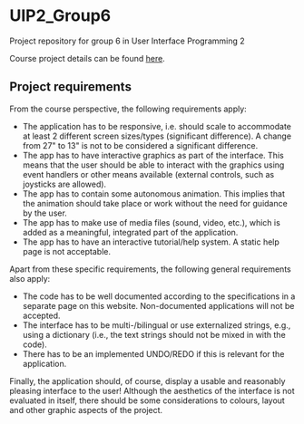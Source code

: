 # UIP2_Group6
Project repository for group 6 in User Interface Programming 2

Course project details can be found [here](https://uppsala.instructure.com/courses/45525/pages/course-project?module_item_id=481824).

## Project requirements
From the course perspective, the following requirements apply: 

* The application has to be responsive, i.e. should scale to accommodate at least 2 different screen sizes/types (significant difference).  A change from 27" to 13" is not to be considered a significant difference. 
* The app has to have interactive graphics as part of the interface. This means that the user should be able to interact with the graphics using event handlers or other means available (external controls, such as joysticks are allowed).
* The app has to contain some autonomous animation. This implies that the animation should take place or work without the need for guidance by the user.
* The app has to make use of media files (sound, video, etc.), which is added as a meaningful, integrated part of the application. 
* The app has to have an interactive tutorial/help system. A static help page is not acceptable. 

Apart from these specific requirements, the following general requirements also apply: 

* The code has to be well documented according to the specifications in a separate page on this website. Non-documented applications will not be accepted. 
* The interface has to be multi-/bilingual or use externalized strings, e.g., using a dictionary (i.e., the text strings should not be mixed in with the code). 
* There has to be an implemented UNDO/REDO if this is relevant for the application.

Finally, the application should, of course, display a usable and reasonably pleasing interface to the user! Although the aesthetics of the interface is not evaluated in itself, there should be some considerations to colours, layout and other graphic aspects of the project. 
